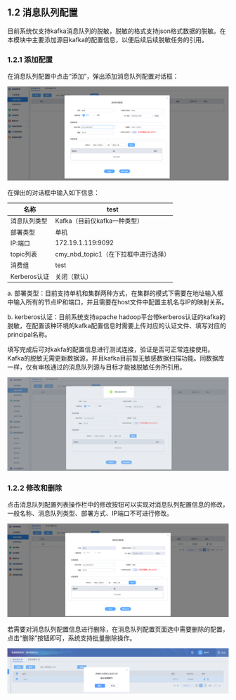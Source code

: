 ## 1.2 消息队列配置

目前系统仅支持kafka消息队列的脱敏，脱敏的格式支持json格式数据的脱敏。在本模块中主要添加源目kafka的配置信息，以便后续后续脱敏任务的引用。

### 1.2.1 添加配置

在消息队列配置中点击“添加”，弹出添加消息队列配置对话框：

![](/images/operation/rule/datasource/datasource_8.png)

在弹出的对话框中输入如下信息：

| 名称         | test                                 |
| ------------ | ------------------------------------ |
| 消息队列类型 | Kafka（目前仅kafka一种类型）         |
| 部署类型     | 单机                                 |
| IP:端口      | 172.19.1.119:9092                    |
| topic列表    | cmy_nbd_topic1（在下拉框中进行选择） |
| 消费组       | test                                 |
| Kerberos认证 | 关闭（默认）                         |

a. 部署类型：目前支持单机和集群两种方式，在集群的模式下需要在地址输入框中输入所有的节点IP和端口，并且需要在host文件中配置主机名与IP的映射关系。

b. kerberos认证：目前系统支持apache hadoop平台带kerberos认证的kafka的脱敏，在配置该种环境的kafka配置信息时需要上传对应的认证文件、填写对应的principal名称。

填写完成后可对kakfa的配置信息进行测试连接，验证是否可正常连接使用。Kafka的脱敏无需更新数据源，并且kafka目前暂无敏感数据扫描功能。同数据库一样，仅有审核通过的消息队列源与目标才能被脱敏任务所引用。

![](/images/operation/rule/datasource/datasource_9.png)

### 1.2.2 修改和删除

点击消息队列配置列表操作栏中的修改按钮可以实现对消息队列配置信息的修改，一般名称、消息队列类型、部署方式、IP端口不可进行修改。

![](/images/operation/rule/datasource/datasource_10.png)

若需要对消息队列配置信息进行删除，在消息队列配置页面选中需要删除的配置，点击“删除”按钮即可，系统支持批量删除操作。

![](/images/operation/rule/datasource/datasource_11.png)
